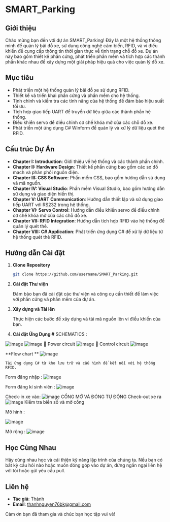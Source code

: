 # SMART_Parking

## Giới thiệu

Chào mừng bạn đến với dự án SMART_Parking! Đây là một hệ thống thông minh để quản lý bãi đỗ xe, sử dụng công nghệ cảm biến, RFID, và vi điều khiển để cung cấp thông tin thời gian thực về tình trạng chỗ đỗ xe. Dự án này bao gồm thiết kế phần cứng, phát triển phần mềm và tích hợp các thành phần khác nhau để xây dựng một giải pháp hiệu quả cho việc quản lý đỗ xe.

## Mục tiêu

- Phát triển một hệ thống quản lý bãi đỗ xe sử dụng RFID.
- Thiết kế và triển khai phần cứng và phần mềm cho hệ thống.
- Tinh chỉnh và kiểm tra các tính năng của hệ thống để đảm bảo hiệu suất tối ưu.
- Tích hợp giao tiếp UART để truyền dữ liệu giữa các thành phần hệ thống.
- Điều khiển servo để điều chỉnh cơ chế khóa mở của các chỗ đỗ xe.
- Phát triển một ứng dụng C# Winform để quản lý và xử lý dữ liệu quét thẻ RFID.

## Cấu trúc Dự Án

- **Chapter I: Introduction**: Giới thiệu về hệ thống và các thành phần chính.
- **Chapter II: Hardware Design**: Thiết kế phần cứng bao gồm các sơ đồ mạch và phân phối nguồn điện.
- **Chapter III: CSS Software**: Phần mềm CSS, bao gồm hướng dẫn sử dụng và mã nguồn.
- **Chapter IV: Visual Studio**: Phần mềm Visual Studio, bao gồm hướng dẫn sử dụng và giao diện hiển thị.
- **Chapter V: UART Communication**: Hướng dẫn thiết lập và sử dụng giao tiếp UART với RS232 trong hệ thống.
- **Chapter VI: Servo Control**: Hướng dẫn điều khiển servo để điều chỉnh cơ chế khóa mở của các chỗ đỗ xe.
- **Chapter VII: RFID Integration**: Hướng dẫn tích hợp RFID vào hệ thống để quản lý quét thẻ.
- **Chapter VIII: C# Application**: Phát triển ứng dụng C# để xử lý dữ liệu từ hệ thống quét thẻ RFID.

## Hướng dẫn Cài đặt

1. **Clone Repository**

    ```bash
    git clone https://github.com/username/SMART_Parking.git
    ```

2. **Cài đặt Thư viện**

    Đảm bảo bạn đã cài đặt các thư viện và công cụ cần thiết để làm việc với phần cứng và phần mềm của dự án.

3. **Xây dựng và Tải lên**

    Thực hiện các bước để xây dựng và tải mã nguồn lên vi điều khiển của bạn.

4. **Cài đặt Ứng Dụng #**
SCHEMATICS :

![image](https://github.com/user-attachments/assets/a6eb8d38-75f3-42b3-b812-7c2fd6e4ecfc)
![image](https://github.com/user-attachments/assets/b5db8190-3527-462e-b052-fda560350b41)
	Power circuit
![image](https://github.com/user-attachments/assets/741cf0af-756a-4877-81c5-32d10279da58)
	Control circuit
![image](https://github.com/user-attachments/assets/1d8a0685-f880-4767-8213-3dac1db82531)

  **Flow chart **
![image](https://github.com/user-attachments/assets/0dcc3e2b-4070-493f-b010-8e426b659925)

    Tải ứng dụng C# từ kho lưu trữ và cấu hình để kết nối với hệ thống RFID.
   Form đăng nhập :
   ![image](https://github.com/user-attachments/assets/f7953901-426f-4879-9f86-21f868b52c57)

   Form đăng kí sinh viên :
   ![image](https://github.com/user-attachments/assets/44dc8063-7ea3-4a70-8ffa-9a08c38ded28)

Check-in xe vào:
![image](https://github.com/user-attachments/assets/20169915-e97c-4309-9797-5a18fffbf593)
CỔNG MỞ VÀ ĐÓNG TỰ ĐỘNG
Check-out xe ra
![image](https://github.com/user-attachments/assets/bb9ae53a-07be-4091-983f-5c1bb401818f)
Kiểm tra biển số và mở cổng 


Mô hình :



![image](https://github.com/user-attachments/assets/14efe49b-447f-4f76-87a3-ff42b083d8da)



Mở rộng : 
![image](https://github.com/user-attachments/assets/c606e9c3-ed9d-41a5-a162-ffe7778031c6)

## Học Cùng Nhau

Hãy cùng nhau học và cải thiện kỹ năng lập trình của chúng ta. Nếu bạn có bất kỳ câu hỏi nào hoặc muốn đóng góp vào dự án, đừng ngần ngại liên hệ với tôi hoặc gửi yêu cầu pull.

## Liên hệ

- **Tác giả**: Thành
- **Email**: thanhnguyen76bk@gmail.com

Cảm ơn bạn đã tham gia và chúc bạn học tập vui vẻ!
